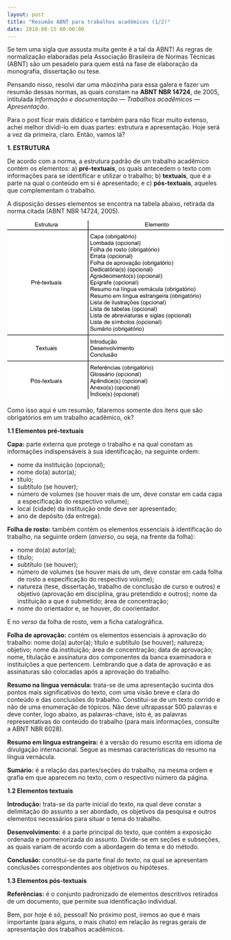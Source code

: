 ```yaml
---
layout: post
title: "Resumão ABNT para trabalhos acadêmicos (1/2)"
date: 2018-08-15 00:00:00
---
```

Se tem uma sigla que assusta muita gente é a tal da ABNT! As regras de normalização elaboradas pela Associação Brasileira de Normas Técnicas (ABNT) são um pesadelo para quem está na fase de elaboração da monografia, dissertação ou tese. 

Pensando nisso, resolvi dar uma mãozinha para essa galera e fazer um resumão dessas normas, as quais constam na **ABNT NBR 14724**, de 2005, intitulada _Informação e documentação — Trabalhos acadêmicos — Apresentação_. 

Para o post ficar mais didático e também para não ficar muito extenso, achei melhor dividi-lo em duas partes: estrutura e apresentação. Hoje será a vez da primeira, claro. Então, vamos lá?

**1. ESTRUTURA**

De acordo com a norma, a estrutura padrão de um trabalho acadêmico contém os elementos: a) **pré-textuais**, os quais antecedem o texto com informações para se identificar e utilizar o trabalho; b) **textuais**, que é a parte na qual o conteúdo em si é apresentado; e c) **pós-textuais**, aqueles que complementam o trabalho.

A disposição desses elementos se encontra na tabela abaixo, retirada da norma citada (ABNT NBR 14724, 2005).

![Resumão ABNT para trabalhos acadêmicos (1/2)](/images/tabela-estrutura-abnt.png)

Como isso aqui é um resumão, falaremos somente dos itens que são obrigatórios em um trabalho acadêmico, ok?

**1.1 Elementos pré-textuais**

**Capa:** parte externa que protege o trabalho e na qual constam as informações indispensáveis à sua identificação, na seguinte ordem:

- nome da instituição (opcional);
- nome do(a) autor(a);
- título;
- subtítulo (se houver);
- número de volumes (se houver mais de um, deve constar em cada capa a especificação do respectivo volume);
- local (cidade) da instituição onde deve ser apresentado;
- ano de depósito (da entrega).

**Folha de rosto:** também contém os elementos essenciais à identificação do trabalho, na seguinte ordem (_anverso_, ou seja, na frente da folha):

- nome do(a) autor(a);
- título;
- subtítulo (se houver);
- número de volumes (se houver mais de um, deve constar em cada folha de rosto a especificação do respectivo volume);
- natureza (tese, dissertação, trabalho de conclusão de curso e outros) e objetivo (aprovação em disciplina, grau pretendido e outros); nome da instituição a que é submetido; área de concentração;
- nome do orientador e, se houver, do coorientador.

E no _verso_ da folha de rosto, vem a ficha catalográfica.

**Folha de aprovação:** contém os elementos essenciais à aprovação do trabalho: nome do(a) autor(a); título e subtítulo (se houver); natureza; objetivo; nome da instituição; área de concentração; data de aprovação; nome, titulação e assinatura dos componentes da banca examinadora e instituições a que pertencem. Lembrando que a data de aprovação e as assinaturas são colocadas após a aprovação do trabalho.

**Resumo na língua vernácula:** trata-se de uma apresentação sucinta dos pontos mais significativos do texto, com uma visão breve e clara do conteúdo e das conclusões do trabalho. Constitui-se de um texto corrido e não de uma enumeração de tópicos. Não deve ultrapassar 500 palavras e deve conter, logo abaixo, as palavras-chave, isto é, as palavras representativas do conteúdo do trabalho (para mais informações, consulte a ABNT NBR 6028).

**Resumo em língua estrangeira:** é a versão do resumo escrita em idioma de divulgação internacional. Segue as mesmas características do resumo na língua vernácula.

**Sumário:** é a relação das partes/seções do trabalho, na mesma ordem e grafia em que aparecem no texto, com o respectivo número da página.

**1.2 Elementos textuais**

**Introdução:** trata-se da parte inicial do texto, na qual deve constar a delimitação do assunto a ser abordado, os objetivos da pesquisa e outros elementos necessários para situar o tema do trabalho.

**Desenvolvimento:** é a parte principal do texto, que contém a exposição ordenada e pormenorizada do assunto. Divide-se em seções e subseções, as quais variam de acordo com a abordagem do tema e do método.

**Conclusão:** constitui-se da parte final do texto, na qual se apresentam conclusões correspondentes aos objetivos ou hipóteses.

**1.3 Elementos pós-textuais**

**Referências:** é o conjunto padronizado de elementos descritivos retirados de um documento, que permite sua identificação individual.

Bem, por hoje é só, pessoal! No próximo post, iremos ao que é mais importante (para alguns, o mais chato) em relação às regras gerais de apresentação dos trabalhos acadêmicos.
